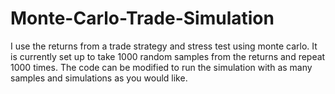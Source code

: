 # Monte-Carlo-Trade-Simulation
I use the returns from a trade strategy and stress test using monte carlo. It is currently set up to take 1000 random samples from the returns and repeat 1000 times.  The code can be modified to run the simulation with as many samples and simulations as you would like.
